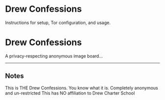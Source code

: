 # Drew Confessions
Instructions for setup, Tor configuration, and usage.

# Drew Confessions

A privacy-respecting anonymous image board...

---

##  Notes

This is THE Drew Confessions.
You know what it is.
Completely anonymous and un-restricted
This has NO affiliation to Drew Charter School
